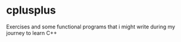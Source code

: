# cplusplus
Exercises and some functional programs that i might write during my journey to learn C++
